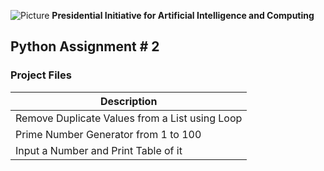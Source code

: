 ![Picture](https://i.ibb.co/jH9TFG5/Logo-PIAIC-fb7de414.png)
**Presidential Initiative for Artificial Intelligence and Computing**

## **Python Assignment # 2**

### Project Files

| Description |
| ----------- |
| Remove Duplicate Values from a List using Loop |
| Prime Number Generator from 1 to 100 |
| Input a Number and Print Table of it |
